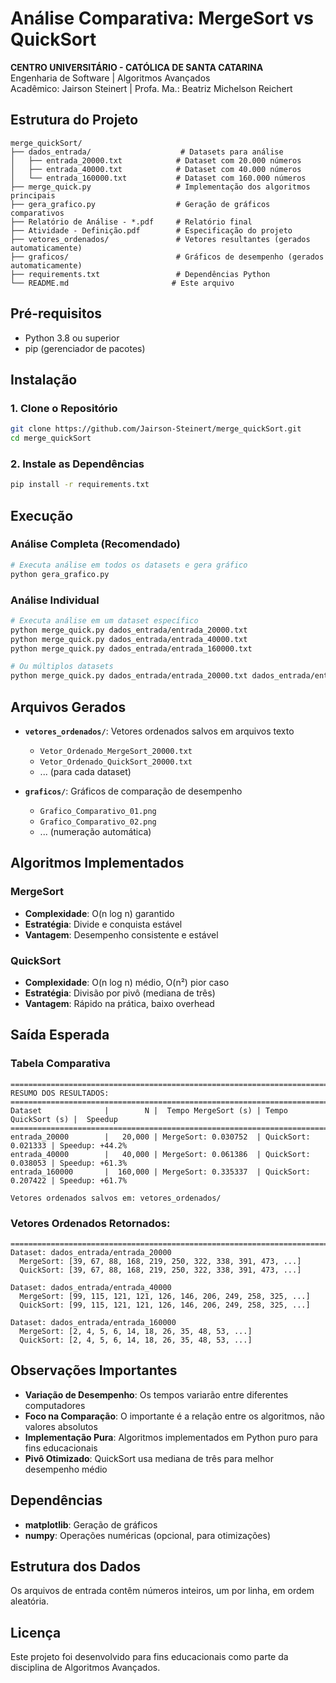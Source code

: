 # Análise Comparativa: MergeSort vs QuickSort

**CENTRO UNIVERSITÁRIO - CATÓLICA DE SANTA CATARINA**  
Engenharia de Software      | Algoritmos Avançados  
Acadêmico: Jairson Steinert | Profa. Ma.: Beatriz Michelson Reichert  


## Estrutura do Projeto

```
merge_quickSort/
├── dados_entrada/                    # Datasets para análise
│   ├── entrada_20000.txt            # Dataset com 20.000 números
│   ├── entrada_40000.txt            # Dataset com 40.000 números
│   └── entrada_160000.txt           # Dataset com 160.000 números
├── merge_quick.py                   # Implementação dos algoritmos principais
├── gera_grafico.py                  # Geração de gráficos comparativos
├── Relatório de Análise - *.pdf     # Relatório final
├── Atividade - Definição.pdf        # Especificação do projeto
├── vetores_ordenados/               # Vetores resultantes (gerados automaticamente)
├── graficos/                        # Gráficos de desempenho (gerados automaticamente)
├── requirements.txt                 # Dependências Python
└── README.md                       # Este arquivo
```

## Pré-requisitos

- Python 3.8 ou superior
- pip (gerenciador de pacotes)

## Instalação

### 1. Clone o Repositório
```bash
git clone https://github.com/Jairson-Steinert/merge_quickSort.git
cd merge_quickSort
```

### 2. Instale as Dependências
```bash
pip install -r requirements.txt
```

## Execução

### Análise Completa (Recomendado)
```bash
# Executa análise em todos os datasets e gera gráfico
python gera_grafico.py
```

### Análise Individual
```bash
# Executa análise em um dataset específico
python merge_quick.py dados_entrada/entrada_20000.txt
python merge_quick.py dados_entrada/entrada_40000.txt 
python merge_quick.py dados_entrada/entrada_160000.txt

# Ou múltiplos datasets
python merge_quick.py dados_entrada/entrada_20000.txt dados_entrada/entrada_40000.txt dados_entrada/entrada_160000.txt
```

## Arquivos Gerados

- **`vetores_ordenados/`**: Vetores ordenados salvos em arquivos texto
  - `Vetor_Ordenado_MergeSort_20000.txt`
  - `Vetor_Ordenado_QuickSort_20000.txt`
  - ... (para cada dataset)

- **`graficos/`**: Gráficos de comparação de desempenho
  - `Grafico_Comparativo_01.png`
  - `Grafico_Comparativo_02.png`
  - ... (numeração automática)

## Algoritmos Implementados

### MergeSort
- **Complexidade**: O(n log n) garantido
- **Estratégia**: Divide e conquista estável
- **Vantagem**: Desempenho consistente e estável

### QuickSort
- **Complexidade**: O(n log n) médio, O(n²) pior caso
- **Estratégia**: Divisão por pivô (mediana de três)
- **Vantagem**: Rápido na prática, baixo overhead

## Saída Esperada

### Tabela Comparativa
```
================================================================================
RESUMO DOS RESULTADOS:
================================================================================
Dataset              |        N |  Tempo MergeSort (s) | Tempo QuickSort (s) |  Speedup
================================================================================
entrada_20000        |   20,000 | MergeSort: 0.030752  | QuickSort: 0.021333 | Speedup: +44.2%
entrada_40000        |   40,000 | MergeSort: 0.061386  | QuickSort: 0.038053 | Speedup: +61.3%
entrada_160000       |  160,000 | MergeSort: 0.335337  | QuickSort: 0.207422 | Speedup: +61.7%

Vetores ordenados salvos em: vetores_ordenados/
```

### Vetores Ordenados Retornados:

```
================================================================================
Dataset: dados_entrada/entrada_20000
  MergeSort: [39, 67, 88, 168, 219, 250, 322, 338, 391, 473, ...]
  QuickSort: [39, 67, 88, 168, 219, 250, 322, 338, 391, 473, ...]

Dataset: dados_entrada/entrada_40000
  MergeSort: [99, 115, 121, 121, 126, 146, 206, 249, 258, 325, ...]
  QuickSort: [99, 115, 121, 121, 126, 146, 206, 249, 258, 325, ...]

Dataset: dados_entrada/entrada_160000
  MergeSort: [2, 4, 5, 6, 14, 18, 26, 35, 48, 53, ...]
  QuickSort: [2, 4, 5, 6, 14, 18, 26, 35, 48, 53, ...]
```


## Observações Importantes

- **Variação de Desempenho**: Os tempos variarão entre diferentes computadores
- **Foco na Comparação**: O importante é a relação entre os algoritmos, não valores absolutos
- **Implementação Pura**: Algoritmos implementados em Python puro para fins educacionais
- **Pivô Otimizado**: QuickSort usa mediana de três para melhor desempenho médio

## Dependências

- **matplotlib**: Geração de gráficos
- **numpy**: Operações numéricas (opcional, para otimizações)

## Estrutura dos Dados

Os arquivos de entrada contêm números inteiros, um por linha, em ordem aleatória.


## Licença

Este projeto foi desenvolvido para fins educacionais como parte da disciplina de Algoritmos Avançados.
